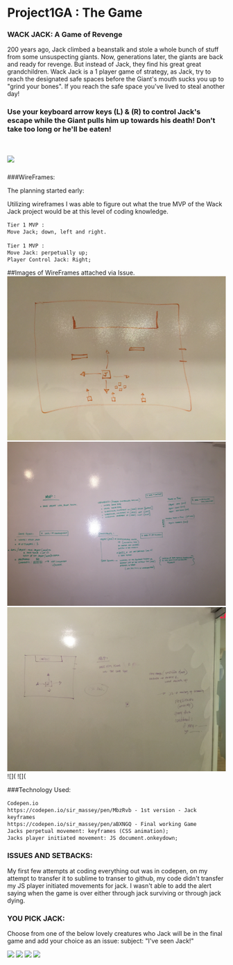 # Project1GA : The Game

### WACK JACK: A Game of Revenge

200 years ago, Jack climbed a beanstalk and stole a whole bunch of stuff from some unsuspecting giants. Now, generations later, the giants are back and ready for revenge. But instead of Jack, they find his great great grandchildren. Wack Jack is a 1 player game of strategy, as Jack, try to reach the designated safe spaces before the Giant's mouth sucks you up to "grind your bones". If you reach the safe space you've lived to steal another day!

### Use your keyboard arrow keys (L) & (R) to control Jack's escape while the Giant pulls him up towards his death! Don't take too long or he'll be eaten!
# ![](http://unblockvpn.com/guides/img/android_manual_pptp/arrows.png)

###WireFrames:

The planning started early: 

Utilizing wireframes I was able to figure out what the true MVP of the Wack Jack project would be at this level of coding knowledge.

    Tier 1 MVP :
    Move Jack; down, left and right.

    Tier 1 MVP :
    Move Jack: perpetually up;
    Player Control Jack: Right;

##Images of WireFrames attached via Issue.
![](https://raw.githubusercontent.com/kylamassey/Project1GA/master/WackJackDiag1.jpg)
![](https://raw.githubusercontent.com/kylamassey/Project1GA/master/WackJackWF1.jpg)
![](https://raw.githubusercontent.com/kylamassey/Project1GA/master/WackJackWFwJoe.jpg)
![](
![](


###Technology Used:

    Codepen.io 
    https://codepen.io/sir_massey/pen/MbzRvb - 1st version - Jack keyframes
    https://codepen.io/sir_massey/pen/aBXNGQ - Final working Game
    Jacks perpetual movement: keyframes (CSS animation);
    Jacks player initiated movement: JS document.onkeydown;

### ISSUES AND SETBACKS:

My first few attempts at coding everything out was in codepen, on my attempt to transfer it to sublime to transer to github, my code didn't transfer my JS player initiated movements for jack.
I wasn't able to add the alert saying when the game is over either through jack surviving or through jack dying. 

### YOU PICK JACK:

Choose from one of the below lovely creatures who Jack will be in the final game and add your choice as an issue: subject: "I've seen Jack!"

![](https://s-media-cache-ak0.pinimg.com/236x/79/9f/32/799f325fb9a035ea8fa5dc17bc15d82f.jpg)
![](http://68.media.tumblr.com/tumblr_ls1x0gCqvS1qikgdeo1_1280.png)
![](https://s-media-cache-ak0.pinimg.com/236x/57/48/7a/57487afe3f3c03c82d13bf064f2c1af0.jpg)
![](https://s-media-cache-ak0.pinimg.com/236x/d9/cc/3c/d9cc3cba78eb8cd7343bbbecc535f9a7.jpg)

